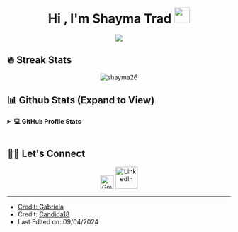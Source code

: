 
<h1 align="center">Hi , I'm Shayma Trad <img src="https://media.giphy.com/media/hvRJCLFzcasrR4ia7z/giphy.gif" width="35"></h1>

<p align="center">
  <a href="https://github.com/DenverCoder1/readme-typing-svg"><img src="https://readme-typing-svg.herokuapp.com?lines=Software+Engineer;Odoo+Developer;&center=true&width=500&height=50"></a>
</p>


## 🔥 Streak Stats
<p align="center"><img src="https://github-readme-streak-stats.herokuapp.com/?user=shayma26&theme=algolia" alt="shayma26"  /></p>


## 📊 Github Stats (Expand to View) 


<details> 
  <summary><b>💻 GitHub Profile Stats</b></summary>
  <br/>
  <p align="center">
    <a href="https://github.com/shayma26/github-readme-stats"><img alt="Shayma's Github Stats" src="https://github-readme-stats.vercel.app/api?username=shayma26&show_icons=true&count_private=true&theme=algolia" height="192px"/></a>
<br/>
  &nbsp;
	  <img src="https://github-readme-stats.vercel.app/api/top-langs?username=shayma26&show_icons=true&locale=en&layout=compact&theme=algolia" alt="shayma26" height="192px"/>
  <br/>
  <b>Note:</b> Top languages is only a metric of the languages my public code consists of and doesn't reflect experience or skill level.
  </p>
</details>
<br/>

## 🙋‍♀️ Let's Connect
<p align="center">
	<a href="mailto:tradshayma@gmail.com"><img src="https://i.imgur.com/fXxVhOQ.png" alt="Gmail" width="30px" height="30px"/></a>
	<a href="https://www.linkedin.com/in/shayma-trad-191259112/"><img src="https://i.imgur.com/ihgHt9U.png" alt="LinkedIn" width="50px" /</a>
</p>

<hr/>

* Credit: [Gabriela](https://github.com/garoga11)
* Credit: [Candida18](https://github.com/Candida18)
* Last Edited on: 09/04/2024


<!----
- 👋 Hi, I’m Shayma Trad
 👀 I’m interested in Web and Mobile Development
- 🔭 I’m currently working on Odoo

[![Top Langs](https://github-readme-stats.vercel.app/api/top-langs/?username=shayma26&layout=compact)](https://github.com/anuraghazra/github-readme-stats)


<!---
shaymatrad/shaymatrad is a ✨ special ✨ repository because its `README.md` (this file) appears on your GitHub profile.
You can click the Preview link to take a look at your changes.
--->


<!--
**shayma26/shayma26** is a ✨ _special_ ✨ repository because its `README.md` (this file) appears on your GitHub profile.

Here are some ideas to get you started:

- 🔭 I’m currently working on ...
- 🌱 I’m currently learning ...
- 👯 I’m looking to collaborate on ...
- 🤔 I’m looking for help with ...
- 💬 Ask me about ...
- 📫 How to reach me: ...
- 😄 Pronouns: ...
- ⚡ Fun fact: ...
-->
